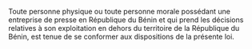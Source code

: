 Toute personne physique ou toute personne morale possédant une entreprise de presse en République du Bénin et qui prend les décisions relatives à son exploitation en dehors du territoire de la République du Bénin, est tenue de se conformer aux dispositions de la présente loi.